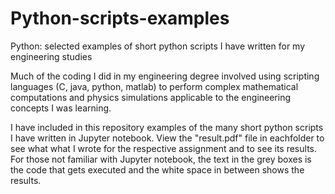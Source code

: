 # Python-scripts-examples
Python: selected examples of short python scripts I have written for my engineering studies

Much of the coding I did in my engineering degree involved using scripting languages (C, java, python, matlab) to perform complex mathematical computations and physics simulations applicable to the engineering concepts I was learning.

I have included in this repository examples of the many short python scripts I have written in Jupyter notebook. View the "result.pdf" file in eachfolder to see what what I wrote for the respective assignment and to see its results. For those not familiar with Jupyter notebook, the text in the grey boxes is the code that gets executed and the white space in between shows the results.

